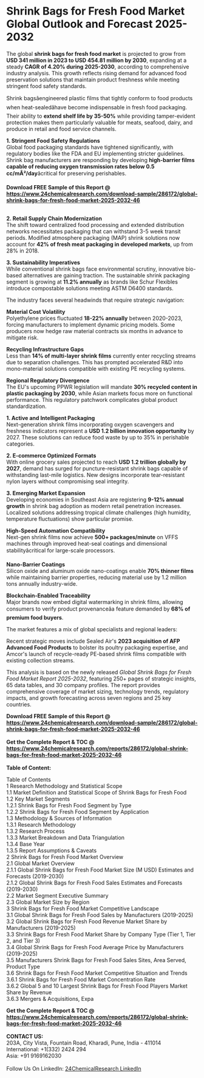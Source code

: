 <h1>Shrink Bags for Fresh Food Market Global Outlook and Forecast 2025-2032</h1><p>The global <strong>shrink bags for fresh food market</strong> is projected to grow from <strong>USD 341 million in 2023 to USD 454.81 million by 2030</strong>, expanding at a steady <strong>CAGR of 4.20% during 2025-2030</strong>, according to comprehensive industry analysis. This growth reflects rising demand for advanced food preservation solutions that maintain product freshness while meeting stringent food safety standards.</p><p>Shrink bagsâengineered plastic films that tightly conform to food products when heat-sealedâhave become indispensable in fresh food packaging. Their ability to <strong>extend shelf life by 35-50%</strong> while providing tamper-evident protection makes them particularly valuable for meats, seafood, dairy, and produce in retail and food service channels.</p><p><strong>1. Stringent Food Safety Regulations</strong><br>
Global food packaging standards have tightened significantly, with regulatory bodies like the FDA and EU implementing stricter guidelines. Shrink bag manufacturers are responding by developing <strong>high-barrier films capable of reducing oxygen transmission rates below 0.5 cc/mÂ²/day</strong>âcritical for preserving perishables.</p><div><b>Download FREE Sample of this Report @ 
            <a href="https://www.24chemicalresearch.com/download-sample/286172/global-shrink-bags-for-fresh-food-market-2025-2032-46">
            https://www.24chemicalresearch.com/download-sample/286172/global-shrink-bags-for-fresh-food-market-2025-2032-46</a></b></div><br><p><strong>2. Retail Supply Chain Modernization</strong><br>
The shift toward centralized food processing and extended distribution networks necessitates packaging that can withstand 3-5 week transit periods. Modified atmosphere packaging (MAP) shrink solutions now account for <strong>42% of fresh meat packaging in developed markets</strong>, up from 28% in 2018.</p><p><strong>3. Sustainability Imperatives</strong><br>
While conventional shrink bags face environmental scrutiny, innovative bio-based alternatives are gaining traction. The sustainable shrink packaging segment is growing at <strong>11.2% annually</strong> as brands like Schur Flexibles introduce compostable solutions meeting ASTM D6400 standards.</p><p>The industry faces several headwinds that require strategic navigation:</p><p><strong>Material Cost Volatility</strong><br>
	Polyethylene prices fluctuated <strong>18-22% annually</strong> between 2020-2023, forcing manufacturers to implement dynamic pricing models. Some producers now hedge raw material contracts six months in advance to mitigate risk.</p><p><strong>Recycling Infrastructure Gaps</strong><br>
	Less than <strong>14% of multi-layer shrink films</strong> currently enter recycling streams due to separation challenges. This has prompted accelerated R&amp;D into mono-material solutions compatible with existing PE recycling systems.</p><p><strong>Regional Regulatory Divergence</strong><br>
	The EU's upcoming PPWR legislation will mandate <strong>30% recycled content in plastic packaging by 2030</strong>, while Asian markets focus more on functional performance. This regulatory patchwork complicates global product standardization.</p><p><strong>1. Active and Intelligent Packaging</strong><br>
Next-generation shrink films incorporating oxygen scavengers and freshness indicators represent a <strong>USD 1.2 billion innovation opportunity</strong> by 2027. These solutions can reduce food waste by up to 35% in perishable categories.</p><p><strong>2. E-commerce Optimized Formats</strong><br>
With online grocery sales projected to reach <strong>USD 1.2 trillion globally by 2027</strong>, demand has surged for puncture-resistant shrink bags capable of withstanding last-mile logistics. New designs incorporate tear-resistant nylon layers without compromising seal integrity.</p><p><strong>3. Emerging Market Expansion</strong><br>
Developing economies in Southeast Asia are registering <strong>9-12% annual growth</strong> in shrink bag adoption as modern retail penetration increases. Localized solutions addressing tropical climate challenges (high humidity, temperature fluctuations) show particular promise.</p><p><strong>High-Speed Automation Compatibility</strong><br>
	Next-gen shrink films now achieve <strong>500+ packages/minute</strong> on VFFS machines through improved heat-seal coatings and dimensional stabilityâcritical for large-scale processors.</p><p><strong>Nano-Barrier Coatings</strong><br>
	Silicon oxide and aluminum oxide nano-coatings enable <strong>70% thinner films</strong> while maintaining barrier properties, reducing material use by 1.2 million tons annually industry-wide.</p><p><strong>Blockchain-Enabled Traceability</strong><br>
	Major brands now embed digital watermarking in shrink films, allowing consumers to verify product provenanceâa feature demanded by <strong>68% of premium food buyers</strong>.</p><p>The market features a mix of global specialists and regional leaders:</p><p>Recent strategic moves include Sealed Air's <strong>2023 acquisition of AFP Advanced Food Products</strong> to bolster its poultry packaging expertise, and Amcor's launch of recycle-ready PE-based shrink films compatible with existing collection streams.</p><p>This analysis is based on the newly released <em>Global Shrink Bags for Fresh Food Market Report 2025-2032</em>, featuring 250+ pages of strategic insights, 65 data tables, and 30 company profiles. The report provides comprehensive coverage of market sizing, technology trends, regulatory impacts, and growth forecasting across seven regions and 25 key countries.</p><div><b>Download FREE Sample of this Report @ 
            <a href="https://www.24chemicalresearch.com/download-sample/286172/global-shrink-bags-for-fresh-food-market-2025-2032-46">
            https://www.24chemicalresearch.com/download-sample/286172/global-shrink-bags-for-fresh-food-market-2025-2032-46</a></b></div><br><div><b>Get the Complete Report & TOC @ 
            <a href="https://www.24chemicalresearch.com/reports/286172/global-shrink-bags-for-fresh-food-market-2025-2032-46">
            https://www.24chemicalresearch.com/reports/286172/global-shrink-bags-for-fresh-food-market-2025-2032-46</a></b></div><br>
            <b>Table of Content:</b><p>Table of Contents<br />
1 Research Methodology and Statistical Scope<br />
1.1 Market Definition and Statistical Scope of Shrink Bags for Fresh Food<br />
1.2 Key Market Segments<br />
1.2.1 Shrink Bags for Fresh Food Segment by Type<br />
1.2.2 Shrink Bags for Fresh Food Segment by Application<br />
1.3 Methodology & Sources of Information<br />
1.3.1 Research Methodology<br />
1.3.2 Research Process<br />
1.3.3 Market Breakdown and Data Triangulation<br />
1.3.4 Base Year<br />
1.3.5 Report Assumptions & Caveats<br />
2 Shrink Bags for Fresh Food Market Overview<br />
2.1 Global Market Overview<br />
2.1.1 Global Shrink Bags for Fresh Food Market Size (M USD) Estimates and Forecasts (2019-2030)<br />
2.1.2 Global Shrink Bags for Fresh Food Sales Estimates and Forecasts (2019-2030)<br />
2.2 Market Segment Executive Summary<br />
2.3 Global Market Size by Region<br />
3 Shrink Bags for Fresh Food Market Competitive Landscape<br />
3.1 Global Shrink Bags for Fresh Food Sales by Manufacturers (2019-2025)<br />
3.2 Global Shrink Bags for Fresh Food Revenue Market Share by Manufacturers (2019-2025)<br />
3.3 Shrink Bags for Fresh Food Market Share by Company Type (Tier 1, Tier 2, and Tier 3)<br />
3.4 Global Shrink Bags for Fresh Food Average Price by Manufacturers (2019-2025)<br />
3.5 Manufacturers Shrink Bags for Fresh Food Sales Sites, Area Served, Product Type<br />
3.6 Shrink Bags for Fresh Food Market Competitive Situation and Trends<br />
3.6.1 Shrink Bags for Fresh Food Market Concentration Rate<br />
3.6.2 Global 5 and 10 Largest Shrink Bags for Fresh Food Players Market Share by Revenue<br />
3.6.3 Mergers & Acquisitions, Expa</p><div><b>Get the Complete Report & TOC @ 
            <a href="https://www.24chemicalresearch.com/reports/286172/global-shrink-bags-for-fresh-food-market-2025-2032-46">
            https://www.24chemicalresearch.com/reports/286172/global-shrink-bags-for-fresh-food-market-2025-2032-46</a></b></div><br><b>CONTACT US:</b><br>
            203A, City Vista, Fountain Road, Kharadi, Pune, India - 411014<br>
            International: +1(332) 2424 294<br>
            Asia: +91 9169162030 <br><br>
            Follow Us On LinkedIn: <a href="https://www.linkedin.com/company/24chemicalresearch/">24ChemicalResearch LinkedIn</a>